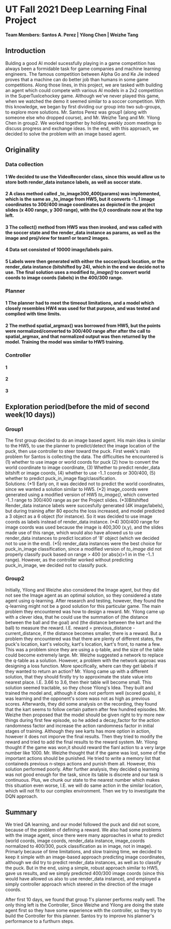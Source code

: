 # UT Fall 2021 Deep Learning Final Project

#### Team Members: Santos A. Perez | Yilong Chen | Weizhe Tang           

## Introduction 
Bulding a good AI model sucessfully playing in a game competition has always been a formidable task  for game companies and machine learning engineers. The famous competition between  Alpha Go and Ke Jie  indeed proves that a machine can do better job than humans in some game competitions. Along those lines, in this project, we are tasked with building an agent which could compete with various AI models in a 2x2 competition in the SuperTuxIcehockey game. Although we've never played this game, when we watched the demo it seemed similar to a soccer competition.  With this knowledge,  we began  by first dividing our group into two sub-groups, to explore more solutions. Mr. Santos Perez  was group1 (along with someone else who dropped course), and Mr. Weizhe Tang and Mr. Yilong Chen  in group2.  We worked together by holding weekly zoom meetings to discuss progress and exchange ideas. In the end, with this approach, we decided to solve the problem with an image based agent.


## Originality
### Data collection
#### 1 We decided to use the VideoRecorder class, since this would allow us to store both render_data instance labels, as well as soccer state.

#### 2  A class method called _to_image300_400(params) was implemented, which is the same as _to_image from HW5,  but it converts -1..1 image coordinates to 300/400 image coordinates as depicted in the project slides (x 400 range, y 300 range), with the 0,0 coordinate now at the top left.

#### 3 The collect() method from HW5 was then invoked, and was called with the soccer state  and the render_data instance as params, as well as the image and proj/view for team1 or team2 images.
#### 4 Data set consisted of  10000 image/labels pairs.

#### 5  Labels were then generated with either the soccer/puck location, or the render_data instance (bitshifted by 24), which in the end we decide not to use. The final solution uses a modified _to_image()_ to convert world coords to image coords (labels) in the 400/300 range.

### Planner
#### 1  The planner had to meet the timeout limitations, and a model which closely resembles HW4 was used for that purpose, and was tested and complied with time limits.  
#### 2  The method spatial_argmax() was borrowed from HW5, but the points were normalized/converted to  300/400 range after after the call to spatial_argmax, and that normalized output was then returned by the model.  Training the model was similar to HW5 training. 

### Controller
#### 1
#### 2
#### 3

## Exploration period(before the mid of second week(10 days))
### Group1
The first group decided to do an image based agent. His main idea is similar to the HW5,  to use the planner to predict/detect the image location of the puck, then use controller to steer toward the puck.
First week's main problem for Santos is collecting the data. The  difficulties he encountered is (1) whether to use image or world coords for puck (2) how to convert the world coordinate to image coordinate, (3) Whether to predict render_data bitshift or image coords, (4) whether to use -1..1 coords or 300/400, (5) whether to predict puck_in_image flag/classification.  
Solutions: (*1) Early on, it was decided not to predict the world coordinates, since we wanted a solution similar to HW5. (*2) image_coords were generated using a modified version of HW5 _to_image()_, which converted -1..1 range to 300/400 range as per the Project slides.   (*3)Bitshifted  Render_data instance labels were succesfully generated (4K image/labels), but during training after 80 epochs the loss increased, and model predicted a 3 object as a 6 object (for instance).  So it was decided to use image coords as labels instead of render_data instance.  (*4) 300/400 range for image coords was used because the image is 400,300 (x,y), and the slides made use of this range, which would also have allowed us to use render_data instances to predict location of '8' object (which we decided not to use in the end).  (*5) render_data instances were the best choice for puck_in_image classification, since a modified version of _to_image_ did not properly classify puck based on range > 400 (or abs(x)>1 in in the -1..1 range).  However, as the controller worked without predicting puck_in_image, we decided not to classify puck.   

### Group2
Initially, Yilong and Weizhe also considered the Image agent, but they did not see the Image agent as an optimal solution, so they considered a state agent using q-learning. After research and testing, however, they  found the q-learning might not be a good solution for this particular game. The main problem they encountered was how to design a reward.   Mr. Yilong came up with a clever idea,  that he could use the summation of (the distance between the ball and the goal) and (the distance between the kart and the ball) to measure the reward. I.E. reward = previous_distance - current_distance, if the distance becomes smaller, there is a reward. But a problem they encountered was that there are plenty of different states, the puck's location, kart's velocity, kart's location, kart's front, to name a few. This was a problem since  they are using a q-table, and the size of the table could become extremely large. Mr.  Weizhe suggested a network to replace the q-table as a solution. However,  a problem with the network approac was  designing a loss function.  More specifically, where can they get labels if they wanted to return an action? Mr. Yilong came up with a different solution, that they should firstly try to approximate the state value into nearest place. I.E. 3.66 to 3.6, then their table will become small. This solution seemed tractable, so they chose Yilong's Idea. They built and trained the model and, although it does not perform well (scored goals), it was learning and the opponent's score wass not as high as previous scores. Afterwards, they did some analysis on the recording, they found that the kart seems to follow certain pattern after few hundred episodes. Mr. Weizhe then proposed that the model should be given right to try more new things during first few episode, so he added a decay_factor for the action randomness factor and increase the action randomness factor in initial stages of training. Although they see karts has more option in action, however it does not imporve the final results. Then they tried to modify the reward and tried to add the final results to the reward system. Mr. Yilong thought if the game was won,it should reward the fianl action to a very large number like 1000. Mr. Weizhe thought that if the game was lost, some of the important actions should be punished. He tried to write a memory list that containeds previous n-steps actions and punish them all. However, this  solution performed poorly. After further analysis, they decided q learning was not good enough for the task, since its table is discrete and our task is continuous. Plus, we chunk our state to the nearest number which makes this situation even worse, I.E. we will do same action in the similar location, which will not fit to our complex environment. Then we try to investigate the DQN approach.

## Summary 
We tried QA learning, and our model followed the puck and did not score, because of the problem of defining a reward.  We also had some problems with the image agent, since there were many approaches in what to predict (world coords, image coords, render_data instance, image_coords normalized to 400/300, puck classification as in image, not in image).  Primarly because of time limitations, and slow training time, we decided to keep it simple with an image-based approach predicting image coordinates, although we did try to predict render_data instances, as well as to classify the puck.  But in the end, using a simple, robust approach similar to HW5, gave us results, and we simply predicted 400/300 image coords (since this would have allowed us also to use render_data instance), and employed a simply controller approach which steered in the direction of the image coords.



After first 10 days, we found that group 1's planner performs really well. The only thing left is the Controller, Since Weizhe and Yilong are doing the state agent first so they have some experience with the controller, so they try to build the Controller for this planner. Santos try to improve his planner's performance to a furthurn steps. 


